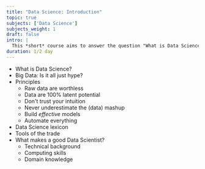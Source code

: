 ```yaml
---
title: "Data Science: Introduction"
topic: true
subjects: ['Data Science']
subjects_weight: 1
draft: false
intro: |
  This *short* course aims to answer the question "What is Data Science?". It provides a high level introduction to Data Science.
duration: 1/2 day
---
```


<!--
	https://www.freecodecamp.org/news/aspiring-data-scientist-master-these-fundamentals-be7c54350868/amp/
-->

- What is Data Science?
- Big Data: Is it all just hype?
- Principles
	- Raw data are worthless
	- Data are 100% latent potential
	- Don't trust your intuition
	- Never underestimate the (data) mashup
	- Build *effective* models
	- Automate everything
- Data Science lexicon
- Tools of the trade
- What makes a good Data Scientist?
	- Technical background
	- Computing skills
	- Domain knowledge